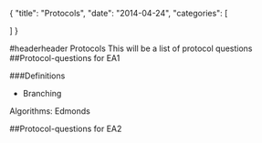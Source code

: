 {
  "title": "Protocols",
  "date": "2014-04-24",
  "categories": [

  ]
}

#headerheader Protocols
This will be a list of protocol questions
##Protocol-questions for EA1

###Definitions

- Branching

Algorithms: 
Edmonds


##Protocol-questions for EA2
